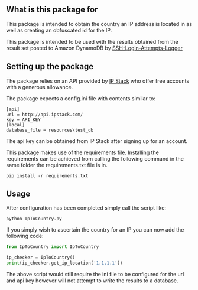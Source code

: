 ## What is this package for

This package is intended to obtain the country an
IP address is located in as well as creating an
obfuscated id for the IP.

This package is intended to be used with the results
obtained from the result set posted to Amazon
DynamoDB by [SSH-Login-Attempts-Logger](https://github.com/PeterMcD/SSH-Login-Attempts-Logger)

## Setting up the package

The package relies on an API provided by [IP Stack](https://ipstack.com)
who offer free accounts with a generous allowance.

The package expects a config.ini file with contents
similar to:

```code
[api]
url = http://api.ipstack.com/
key = API_KEY
[local]
database_file = resources\test_db
```

The api key can be obtained from IP Stack after
signing up for an account.

This package makes use of the requirements file.
Installing the requirements can be achieved from
calling the following command in the same folder
the requirements.txt file is in.

```code
pip install -r requirements.txt
```

## Usage

After configuration has been completed simply call
the script like:

```code
python IpToCountry.py
```

If you simply wish to ascertain the country for an
IP you can now add the following code:

```python
from IpToCountry import IpToCountry

ip_checker = IpToCountry()
print(ip_checker.get_ip_location('1.1.1.1'))
```

The above script would still require the ini file to be
configured for the url and api key however will not
attempt to write the results to a database.